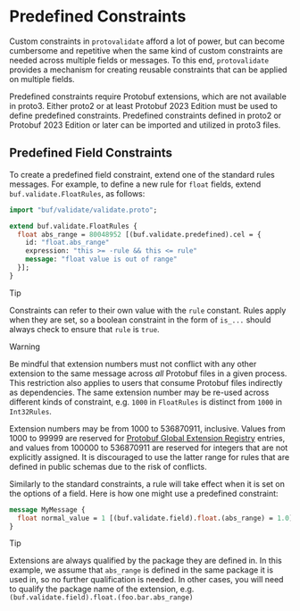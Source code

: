 # Predefined Constraints

Custom constraints in `protovalidate` afford a lot of power, but can become
cumbersome and repetitive when the same kind of custom constraints are needed
across multiple fields or messages. To this end, `protovalidate` provides a
mechanism for creating reusable constraints that can be applied on multiple
fields.

Predefined constraints require Protobuf extensions, which are not available in
proto3. Either proto2 or at least Protobuf 2023 Edition must be used to define
predefined constraints. Predefined constraints defined in proto2 or Protobuf
2023 Edition or later can be imported and utilized in proto3 files.

## Predefined Field Constraints

To create a predefined field constraint, extend one of the standard rules
messages. For example, to define a new rule for `float` fields, extend
`buf.validate.FloatRules`, as follows:

```proto
import "buf/validate/validate.proto";

extend buf.validate.FloatRules {
  float abs_range = 80048952 [(buf.validate.predefined).cel = {
    id: "float.abs_range"
    expression: "this >= -rule && this <= rule"
    message: "float value is out of range"
  }];
}
```

> [!TIP]
> Constraints can refer to their own value with the `rule` constant. Rules apply
> when they are set, so a boolean constraint in the form of `is_...` should
> always check to ensure that `rule` is `true`.

> [!WARNING]
> Be mindful that extension numbers must not conflict with any other extension
> to the same message across _all_ Protobuf files in a given process. This
> restriction also applies to users that consume Protobuf files indirectly as
> dependencies. The same extension number may be re-used across different kinds
> of constraint, e.g. `1000` in `FloatRules` is distinct from `1000` in
> `Int32Rules`.
>
> Extension numbers may be from 1000 to 536870911, inclusive. Values from 1000
> to 99999 are reserved for [Protobuf Global Extension Registry][1] entries, and
> values from 100000 to 536870911 are reserved for integers that are not
> explicitly assigned. It is discouraged to use the latter range for rules that
> are defined in public schemas due to the risk of conflicts. 

[1]: https://github.com/protocolbuffers/protobuf/blob/main/docs/options.md "Protobuf Global Extension Registry"

Similarly to the standard constraints, a rule will take effect when it is set on
the options of a field. Here is how one might use a predefined constraint:

```proto
message MyMessage {
  float normal_value = 1 [(buf.validate.field).float.(abs_range) = 1.0];
}
```

> [!TIP]
> Extensions are always qualified by the package they are defined in. In this
> example, we assume that `abs_range` is defined in the same package it is used
> in, so no further qualification is needed. In other cases, you will need to
> qualify the package name of the extension, e.g.
> `(buf.validate.field).float.(foo.bar.abs_range)`
